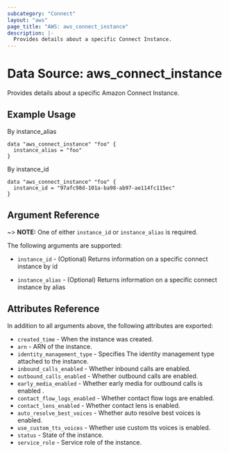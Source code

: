 ```yaml
---
subcategory: "Connect"
layout: "aws"
page_title: "AWS: aws_connect_instance"
description: |-
  Provides details about a specific Connect Instance.
---
```


# Data Source: aws_connect_instance

Provides details about a specific Amazon Connect Instance.

## Example Usage
By instance_alias

```hcl
data "aws_connect_instance" "foo" {
  instance_alias = "foo"
}
```

By instance_id

```hcl
data "aws_connect_instance" "foo" {
  instance_id = "97afc98d-101a-ba98-ab97-ae114fc115ec"
}
```

## Argument Reference

~> **NOTE:** One of either `instance_id` or `instance_alias` is required.

The following arguments are supported:

* `instance_id` - (Optional) Returns information on a specific connect instance by id

* `instance_alias` - (Optional) Returns information on a specific connect instance by alias

## Attributes Reference

In addition to all arguments above, the following attributes are exported:

* `created_time` - When the instance was created.
* `arn` - ARN of the instance.
* `identity_management_type` - Specifies The identity management type attached to the instance.
* `inbound_calls_enabled` - Whether inbound calls are enabled.
* `outbound_calls_enabled` - Whether outbound calls are enabled.
* `early_media_enabled` - Whether early media for outbound calls is enabled .
* `contact_flow_logs_enabled` - Whether contact flow logs are enabled.
* `contact_lens_enabled` - Whether contact lens is enabled.
* `auto_resolve_best_voices` - Whether auto resolve best voices is enabled.
* `use_custom_tts_voices` - Whether use custom tts voices is enabled.
* `status` - State of the instance.
* `service_role` - Service role of the instance.
